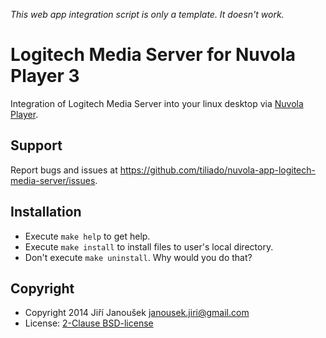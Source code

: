 *This web app integration script is only a template. It doesn't work.*

Logitech Media Server for Nuvola Player 3
=========================================

Integration of Logitech Media Server into your linux desktop via
[Nuvola Player](https://github.com/tiliado/nuvolaplayer).
 
Support
-------

Report bugs and issues at <https://github.com/tiliado/nuvola-app-logitech-media-server/issues>.

Installation
------------

  * Execute ``make help`` to get help.
  * Execute ``make install`` to install files to user's local directory.
  * Don't execute ``make uninstall``. Why would you do that?

Copyright
---------

  - Copyright 2014 Jiří Janoušek <janousek.jiri@gmail.com>
  - License: [2-Clause BSD-license](./LICENSE)
